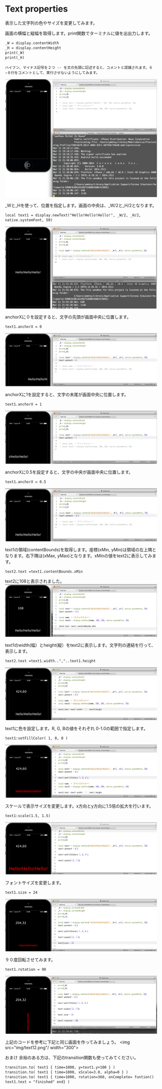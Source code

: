 # Text properties
表示した文字列の色やサイズを変更してみます。

画面の横幅と縦幅を取得します。print関数でターミナルに値を出出力します。
```
_W = display.contentWidth
_H = display.contentHeight
print(_W)
print(_H)

ハイフン、マイナス記号を２つ -- を文の先頭に記述すると、コメントと認識されます。６−８行をコメントとして、実行させないようにしてみます。
```
<img src="img/text1.png"/>

_Wと_Hを使って、位置を指定します。画面の中央は、_W/2と_H/2となります。
```
local text1 = display.newText("Hello!Hello!Hello!", _W/2, _H/2, native.systemFont, 50)
```

<img src="img/text2.png"/>

anchorXに０を設定すると、文字の先頭が画面中央に位置します。
```
text1.anchorX = 0
```

<img src="img/text3.png"/>

anchorXに1を設定すると、文字の末尾が画面中央に位置します。
```
text1.anchorX = 1
```

<img src="img/text4.png"/>

anchorXに0.5を設定すると、文字の中央が画面中央に位置します。
```
text1.anchorX = 0.5
```
<img src="img/text5.png"/>

text1の領域(contentBounds)を取得します。座標(xMin, yMin)は領域の左上隅となります。右下隅は(xMax, yMax)となります。xMinの値をtext2に表示してみます。
```
text2.text =text1.contentBounds.xMin
```
text2に108と表示されました。
<img src="img/text6.png"/>

text1のwidth(幅）とheight(縦）をtext2に表示します。文字列の連結を行って、表示します。
```
text2.text =text1.width..","..text1.height
```

<img src="img/text7.png"/>

text1に色を設定します。R, G, Bの値をそれぞれ 0-1.0の範囲で指定します。
```
text1:setFillColor( 1, 0, 0 )
```
<img src="img/text8.png"/>

スケールで表示サイズを変更します。x方向とy方向に1.5倍の拡大を行います。
```
text1:scale(1.5, 1.5)
```

<img src="img/text9.png"/>

フォントサイズを変更します。
```
text1.size = 24
```
<img src="img/text10.png"/>

９０度回転させてみます。
```
text1.rotation = 90
```
<img src="img/text11.png"/>


上記のコードを参考に下記と同じ画面を作ってみましょう。
<img src="img/text12.png"/ width="300">

おまけ 余裕のある方は、下記のtransition関数も使ってみてください。
```
transition.to( text1 { time=1000, y=text1.y+100 } )
transition.to( text1 { time=1000, xScale=3.0, alpha=0 } )
transition.to( text1 { time=1000, rotation=360, onComplete= funtion() text1.text = "finished" end} )
```
